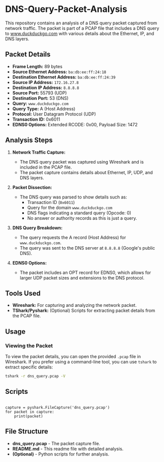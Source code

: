 # DNS-Query-Packet-Analysis
This repository contains an analysis of a DNS query packet captured from network traffic. The packet is part of a PCAP file that includes a DNS query to www.duckduckgo.com with various details about the Ethernet, IP, and DNS layers.
## Packet Details

- **Frame Length:** 89 bytes
- **Source Ethernet Address:** `ba:db:ee:ff:24:18`
- **Destination Ethernet Address:** `ba:db:ee:ff:24:39`
- **Source IP Address:** `172.16.27.8`
- **Destination IP Address:** `8.8.8.8`
- **Source Port:** 55793 (UDP)
- **Destination Port:** 53 (DNS)
- **Query:** `www.duckduckgo.com`
- **Query Type:** A (Host Address)
- **Protocol:** User Datagram Protocol (UDP)
- **Transaction ID:** 0x6011
- **EDNS0 Options:** Extended RCODE: 0x00, Payload Size: 1472

## Analysis Steps

1. **Network Traffic Capture:**
   - The DNS query packet was captured using Wireshark and is included in the PCAP file.
   - The packet capture contains details about Ethernet, IP, UDP, and DNS layers.

2. **Packet Dissection:**
   - The DNS query was parsed to show details such as:
     - Transaction ID (`0x6011`)
     - Query for the domain `www.duckduckgo.com`
     - DNS flags indicating a standard query (Opcode: 0)
     - No answer or authority records as this is just a query.

3. **DNS Query Breakdown:**
   - The query requests the A record (Host Address) for `www.duckduckgo.com`.
   - The query was sent to the DNS server at `8.8.8.8` (Google's public DNS).

4. **EDNS0 Options:**
   - The packet includes an OPT record for EDNS0, which allows for larger UDP packet sizes and extensions to the DNS protocol.

## Tools Used

- **Wireshark:** For capturing and analyzing the network packet.
- **TShark/Pyshark:** (Optional) Scripts for extracting packet details from the PCAP file.

## Usage

### Viewing the Packet

To view the packet details, you can open the provided `.pcap` file in Wireshark. If you prefer using a command-line tool, you can use `tshark` to extract specific details:

```bash
tshark -r dns_query.pcap -V 
```

## Scripts
``` You can also analyze the DNS query using Python with libraries like pyshark or scapy: import pyshark

capture = pyshark.FileCapture('dns_query.pcap')
for packet in capture:
    print(packet)
```

## File Structure
- **dns_query.pcap** - The packet capture file.
- **README.md** - This readme file with detailed analysis.
- **(Optional)** - Python scripts for further analysis.

